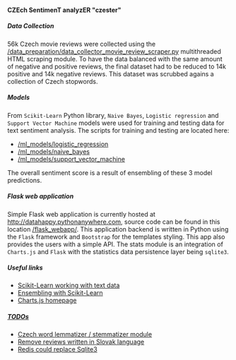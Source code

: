 #### CZEch SentimenT analyzER "czester"
##### Data Collection
56k Czech movie reviews were collected using the <a href="https://github.com/datahappy1/czech_language_sentiment_analyzer/blob/master/data_preparation/data_collector_movie_review_scraper.py">/data_preparation/data_collector_movie_review_scraper.py</a>
multithreaded HTML scraping module. To have the data balanced with the same amount of negative and positive reviews, the
final dataset had to be reduced to 14k positive and 14k negative reviews.
 This dataset was scrubbed agains a collection of Czech stopwords. 

##### Models
From `Scikit-Learn` Python library, `Naive Bayes`, `Logistic regression` and `Support Vector Machine` models were used
for training and testing data for text sentiment analysis.
The scripts for training and testing are located here: 
<ul>
<li><a href="https://github.com/datahappy1/czech_language_sentiment_analyzer/tree/master/ml_models/logistic_regression">/ml_models/logistic_regression</a></li>
<li><a href="https://github.com/datahappy1/czech_language_sentiment_analyzer/tree/master/ml_models/naive_bayes">/ml_models/naive_bayes</a></li>
<li><a href="https://github.com/datahappy1/czech_language_sentiment_analyzer/tree/master/ml_models/support_vector_machine">/ml_models/support_vector_machine</a></li>
</ul>

The overall sentiment score is a result of ensembling of these 3 model predictions.

##### Flask web application
Simple Flask web application is currently hosted at <a href="http://datahappy.pythonanywhere.com">http://datahappy.pythonanywhere.com</a>, source code can be found in this location <a href="https://github.com/datahappy1/czech_language_sentiment_analyzer/tree/master/flask_webapp">/flask_webapp/</a>.
This application backend is written in Python using the `Flask` framework and `Bootstrap` for the templates styling. This app also provides the users with a simple API. The stats module is an integration of `Charts.js` and `Flask` with the statistics data persistence layer being `sqlite3`.

##### Useful links
<ul>
    <li><a href="https://scikit-learn.org/stable/tutorial/text_analytics/working_with_text_data.html">Scikit-Learn working with text data</li>
    <li><a href="https://www.pluralsight.com/guides/ensemble-modeling-scikit-learn">Ensembling with Scikit-Learn</li>
    <li><a href="https://www.chartjs.org/docs/latest/charts/">Charts.js homepage</li>
</ul>

##### TODOs
<ul>
    <li>Czech word lemmatizer / stemmatizer module</li>
    <li>Remove reviews written in Slovak language</li>
    <li>Redis could replace Sqlite3</li>
</ul>